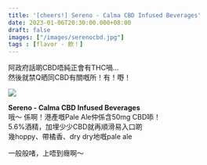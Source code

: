 ```yaml
---
title: '[cheers!] Sereno - Calma CBD Infused Beverages'
date: 2023-01-06T20:30:00.000+08:00
draft: false
images: ["/images/serenocbd.jpg"]
tags : [flavor - 飲！]
---
```


阿政府話啲CBD唔純正會有THC喎...  
然後就禁Q晒同CBD有關嘅所！有！嘢！  

![](/images/serenocbd1.jpg)

**Sereno - Calma CBD Infused Beverages**  
哦～ 係啊！港產嘅Pale Ale仲係含50mg CBD㖭！  
5.6%酒精，加埋少少CBD就再順滑易入口啲  
幾hoppy、帶橘香、dry dry地嘅pale ale    
  
一般般啫，上唔到癮啊～  
